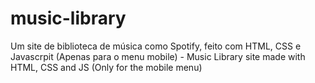 # music-library
Um site de biblioteca de música como Spotify, feito com HTML, CSS e Javascrpit (Apenas para o menu mobile) - Music Library site made with HTML, CSS and JS (Only for the mobile menu)
